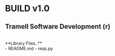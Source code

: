 # BUILD v1.0
## Tramell Software Development (r)
<br />
**Library Files..**
<br />
- README.md
- reqs.py